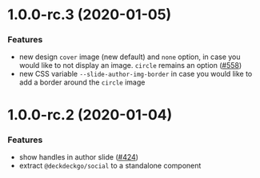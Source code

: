 <a name="1.0.0-rc.3"></a>
# 1.0.0-rc.3 (2020-01-05)

### Features

* new design `cover` image (new default) and `none` option, in case you would like to not display an image. `circle` remains an option ([#558](https://github.com/deckgo/deckdeckgo/issues/558))
* new CSS variable `--slide-author-img-border` in case you would like to add a border around the `circle` image

<a name="1.0.0-rc.2"></a>
# 1.0.0-rc.2 (2020-01-04)

### Features

* show handles in author slide ([#424](https://github.com/deckgo/deckdeckgo/issues/424))
* extract `@deckdeckgo/social` to a standalone component
